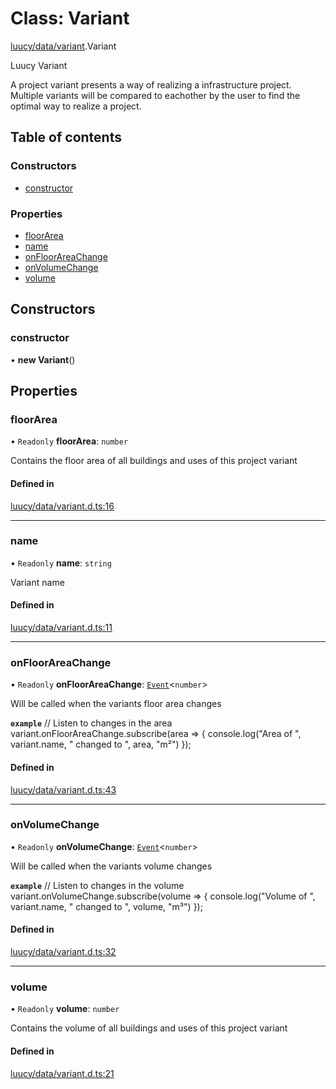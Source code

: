 # Class: Variant

[luucy/data/variant](../modules/luucy_data_variant.md).Variant

Luucy Variant

A project variant presents a way of realizing a infrastructure project.
Multiple variants will be compared to eachother by the user to find the optimal way to realize a project.

## Table of contents

### Constructors

- [constructor](luucy_data_variant.Variant.md#constructor)

### Properties

- [floorArea](luucy_data_variant.Variant.md#floorarea)
- [name](luucy_data_variant.Variant.md#name)
- [onFloorAreaChange](luucy_data_variant.Variant.md#onfloorareachange)
- [onVolumeChange](luucy_data_variant.Variant.md#onvolumechange)
- [volume](luucy_data_variant.Variant.md#volume)

## Constructors

### constructor

• **new Variant**()

## Properties

### floorArea

• `Readonly` **floorArea**: `number`

Contains the floor area of all buildings and uses of this project variant

#### Defined in

[luucy/data/variant.d.ts:16](https://github.com/luucyadmin/luucy-types/blob/5fee54b/luucy/data/variant.d.ts#L16)

___

### name

• `Readonly` **name**: `string`

Variant name

#### Defined in

[luucy/data/variant.d.ts:11](https://github.com/luucyadmin/luucy-types/blob/5fee54b/luucy/data/variant.d.ts#L11)

___

### onFloorAreaChange

• `Readonly` **onFloorAreaChange**: [`Event`](luucy_event.Event.md)<`number`\>

Will be called when the variants floor area changes

**`example`**
//  Listen to changes in the area
variant.onFloorAreaChange.subscribe(area => {
    console.log("Area of ", variant.name, " changed to ", area, "m²")
});

#### Defined in

[luucy/data/variant.d.ts:43](https://github.com/luucyadmin/luucy-types/blob/5fee54b/luucy/data/variant.d.ts#L43)

___

### onVolumeChange

• `Readonly` **onVolumeChange**: [`Event`](luucy_event.Event.md)<`number`\>

Will be called when the variants volume changes

**`example`**
//  Listen to changes in the volume
variant.onVolumeChange.subscribe(volume => {
    console.log("Volume of ", variant.name, " changed to ", volume, "m³")
});

#### Defined in

[luucy/data/variant.d.ts:32](https://github.com/luucyadmin/luucy-types/blob/5fee54b/luucy/data/variant.d.ts#L32)

___

### volume

• `Readonly` **volume**: `number`

Contains the volume of all buildings and uses of this project variant

#### Defined in

[luucy/data/variant.d.ts:21](https://github.com/luucyadmin/luucy-types/blob/5fee54b/luucy/data/variant.d.ts#L21)
